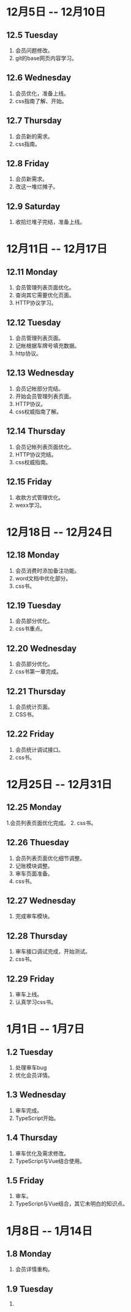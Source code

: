 # 12月5日 -- 12月10日

## 12.5 Tuesday
1. 会员问题修改。
2. git的base网页内容学习。

## 12.6 Wednesday
1. 会员优化，准备上线。
2. css指南了解、开始。

## 12.7 Thursday
1. 会员新的需求。
2. css指南。

## 12.8 Friday
1. 会员新需求。
2. 改这一堆烂摊子。

## 12.9 Saturday
1. 收拾烂堆子完结，准备上线。

# 12月11日 -- 12月17日

## 12.11 Monday
1. 会员管理列表页面优化。
2. 查询其它需要优化页面。
3. HTTP协议学习。

## 12.12 Tuesday
1. 会员管理列表页面。
2. 记帐根据车牌号填充数据。
3. http协议。

## 12.13 Wednesday
1. 会员记帐部分完结。
2. 开始会员管理列表页面。
3. HTTP协议。
4. css权威指南了解。

## 12.14 Thursday
1. 会员记帐列表页面优化。
2. HTTP协议完结。
3. css权威指南。

## 12.15 Friday
1. 收款方式管理优化。
2. wexx学习。

# 12月18日 -- 12月24日

## 12.18 Monday
1. 会员消费时添加备注功能。
2. word文档中优化部分。
3. css书。

## 12.19 Tuesday
1. 会员部分优化。
2. css书重点。

## 12.20 Wednesday
1. 会员部分优化。
2. css书第一章完成。

## 12.21 Thursday
1. 会员统计页面。
2. CSS书。

## 12.22 Friday
1. 会员统计调试接口。
2. css书。

# 12月25日 -- 12月31日

## 12.25 Monday
1.会员列表页面优化完成。
2. css书。

## 12.26 Thuesday
1. 会员列表页面优化细节调整。
2. 记账模块调整。
3. 审车页面准备。
4. css书。

## 12.27 Wednesday
1. 完成审车模块。

## 12.28 Thursday
1. 审车接口调试完成，开始测试。
2. css书。

## 12.29 Friday
1. 审车上线。
2. 认真学习css书。

# 1月1日 -- 1月7日

## 1.2 Tuesday
1. 处理审车bug
2. 优化会员详情。

## 1.3 Wednesday
1. 审车完成。
2. TypeScript开始。

## 1.4 Thursday
1. 审车优化及需求修改。
2. TypeScript与Vue结合使用。

## 1.5 Friday
1. 审车。
2. TypeScript与Vue结合，其它未明白的知识点。

# 1月8日 -- 1月14日

## 1.8 Monday
1. 会员详情重构。

## 1.9 Tuesday
1. 